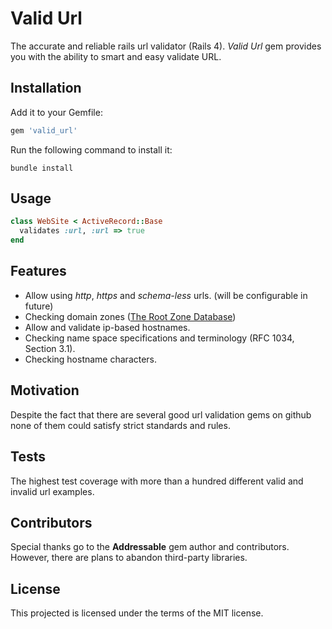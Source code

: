 # Valid Url

The accurate and reliable rails url validator (Rails 4).
*Valid Url* gem provides you with the ability to smart and easy validate URL.

## Installation

Add it to your Gemfile:

```ruby
gem 'valid_url'
```

Run the following command to install it:

```console
bundle install
```

## Usage

```ruby
class WebSite < ActiveRecord::Base
  validates :url, :url => true
end
```

## Features

* Allow using *http*, *https* and *schema-less* urls. (will be configurable in future)
* Checking domain zones ([The Root Zone Database](http://www.iana.org/domains/root/db))
* Allow and validate ip-based hostnames.
* Checking name space specifications and terminology (RFC 1034, Section 3.1).
* Checking hostname characters.

## Motivation

Despite the fact that there are several good url validation gems on github none of them could satisfy strict standards and rules.

## Tests

The highest test coverage with more than a hundred different valid and invalid url examples.

## Contributors

Special thanks go to the **Addressable** gem author and contributors.
However, there are plans to abandon third-party libraries.

## License

This projected is licensed under the terms of the MIT license.